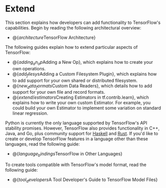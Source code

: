 # Extend

This section explains how developers can add functionality to TensorFlow's
capabilities. Begin by reading the following architectural overview:

  * @{$architecture$TensorFlow Architecture}

The following guides explain how to extend particular aspects of
TensorFlow:

  * @{$adding_an_op$Adding a New Op}, which explains how to create your own
    operations.
  * @{$add_filesys$Adding a Custom Filesystem Plugin}, which explains how to
    add support for your own shared or distributed filesystem.
  * @{$new_data_formats$Custom Data Readers}, which details how to add support
    for your own file and record formats.
  * @{$extend/estimators$Creating Estimators in tf.contrib.learn}, which explains how
    to write your own custom Estimator.  For example, you could build your
    own Estimator to implement some variation on standard linear regression.

Python is currently the only language supported by TensorFlow's API stability
promises.  However, TensorFlow also provides functionality in C++, Java, and Go,
plus community support for [Haskell](https://github.com/tensorflow/haskell) and
[Rust](https://github.com/tensorflow/rust).  If you'd like to create or
develop TensorFlow features in a language other than these languages, read the
following guide:

  * @{$language_bindings$TensorFlow in Other Languages}

To create tools compatible with TensorFlow's model format, read the following
guide:

  * @{$tool_developers$A Tool Developer's Guide to TensorFlow Model Files}


